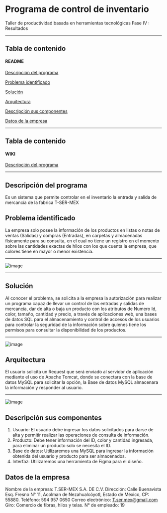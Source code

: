 # Programa de control de inventario
Taller de productividad basada en herramientas tecnológicas Fase IV : Resultados
***
## Tabla de contenido
#### README
[Descripción del programa](#Descripción-del-rograma)

[Problema identificado](#Problema-identificado)

[Solución](#Solución)

[Arquitectura](#Arquitectura)

[Descripción sus componentes](#Descripción-sus-componentes)

[Datos de la empresa](#Datos-de-la-empresa)
***
## Tabla de contenido
#### WIKI
[Descripción del programa](https://github.com/ChristopherGC1988/Fase3Ejecucion/wiki/Descripci%C3%B3n-del-programa)
***
<a name="Descripción-del-rograma"></a>
## Descripción del programa
Es un sistema que permite controlar en el inventario la entrada y salida de mercancía de la fabrica T-SER-MEX
<a name="Problema-identificado"></a>
## Problema identificado
La empresa solo posee la información de los productos en listas o notas de ventas (Salidas) y compras (Entradas), en carpetas y almacenadas físicamente para su consulta, en el cual no tiene un registro en el momento sobre las cantidades exactas de hilos con los que cuenta la empresa, que colores tiene en mayor o menor existencia.
***
![image](https://github.com/ChristopherGC1988/Fase3Ejecucion/assets/141608209/c73e1e94-d831-4fb2-ae2e-e30ad477ed72)
***
<a name="Solución"></a>
## Solución 
Al conocer el problema, se solicita a la empresa la autorización para realizar un programa capaz de llevar un control de las entradas y salidas de mercancía, dar de alta o baja un producto con los atributos de Numero Id, color, tamaño, cantidad y precio, a través de aplicaciones web, una bases de datos SQL para el almacenamiento y control de accesos de los usuarios para controlar la seguridad de la información sobre quienes tiene los permisos para consultar la disponibilidad de los productos.
***
![image](https://github.com/ChristopherGC1988/Fase3Ejecucion/assets/141608209/76aba1c2-0791-4ec0-b21b-feb2f97d3a88)
<a name="Arquitectura"></a>
## Arquitectura
El usuario solicita un Request que será enviado al servidor de aplicación mediante el uso de Apache Tomcat, donde se conectara con la base de datos MySQL para solicitar la opción, la Base de datos MySQL almacenara la información y responder al usuario.
***
![image](https://github.com/ChristopherGC1988/Fase3Ejecucion/assets/141608209/7fa92b0d-ea49-4a34-b326-e45e29e6dda7)
<a name="Descripción-sus-componentes"></a>
## Descripción sus componentes
1.	Usuario: El usuario debe ingresar los datos solicitados para darse de alta y permitir realizar las operaciones de consulta de información.
2.	Producto: Debe tener información del ID, color y cantidad ingresada, para eliminar un producto solo se necesita el ID.
3.	Base de datos: Utilizaremos una MySQL para ingresar la información obtenida del usuario y producto para ser almacenados. 
4.	Interfaz: Utilizaremos una herramienta de Figma para el diseño.
<a name="Datos-de-la-empresa"></a>
## Datos de la empresa
Nombre de la empresa: T.SER-MEX S.A. DE C.V.
Dirección: Calle Buenavista Esq. Fresno N° 11, Acolman de Nezahualcóyotl, Estado de México, CP: 55880.
Teléfono: 594 957 0650
Correo electrónico: T.ser.mex@gmail.com
Giro: Comercio de fibras, hilos y telas.
N° de empleado: 19


